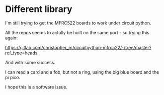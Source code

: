 # Different library

I'm still trying to get the MFRC522 boards to work under circuit python.

All the repos seems to actully be built on the same port - so trying this again:

https://gitlab.com/christopher_m/circuitpython-mfrc522/-/tree/master?ref_type=heads

And with some success.

I can read a card and a fob, but not a ring, using the big blue board and the pi pico.

I hope this is a software issue.